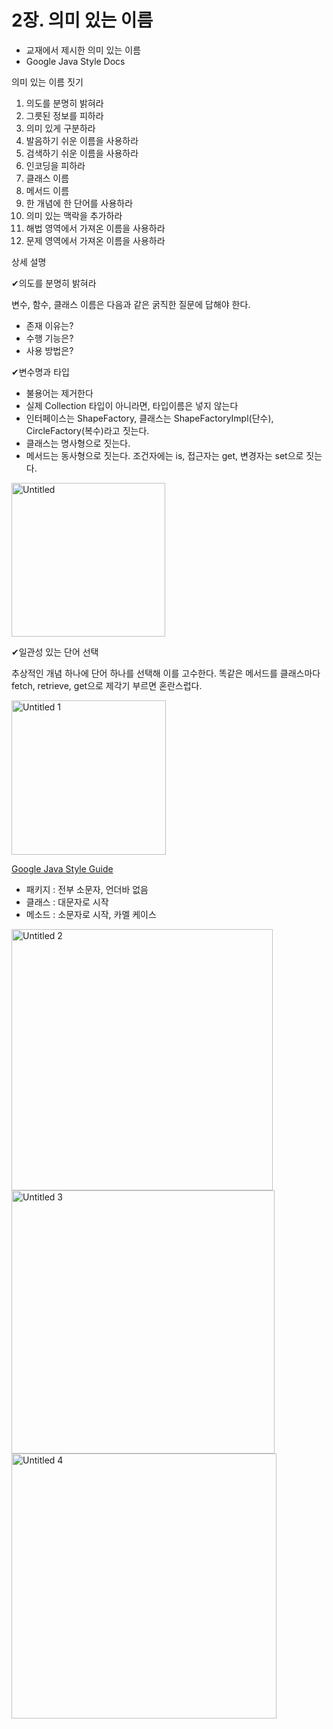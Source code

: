 # 2장. 의미 있는 이름
- 교재에서 제시한 의미 있는 이름
- Google Java Style Docs

의미 있는 이름 짓기

1. 의도를 분명히 밝혀라
2. 그릇된 정보를 피하라
3. 의미 있게 구분하라
4. 발음하기 쉬운 이름을 사용하라
5. 검색하기 쉬운 이름을 사용하라
6. 인코딩을 피하라
7. 클래스 이름
8. 메서드 이름
9. 한 개념에 한 단어를 사용하라
10. 의미 있는 맥락을 추가하라
11. 해법 영역에서 가져온 이름을 사용하라
12. 문제 영역에서 가져온 이름을 사용하라

상세 설명

✔의도를 분명히 밝혀라

변수, 함수, 클래스 이름은 다음과 같은 굵직한 질문에 답해야 한다.

- 존재 이유는?
- 수행 기능은?
- 사용 방법은?


✔변수명과 타입

- 불용어는 제거한다
- 실제 Collection 타입이 아니라면, 타입이름은 넣지 않는다
- 인터페이스는 ShapeFactory, 클래스는 ShapeFactoryImpl(단수), CircleFactory(복수)라고 짓는다.
- 클래스는 명사형으로 짓는다.
- 메서드는 동사형으로 짓는다. 조건자에는 is, 접근자는 get, 변경자는 set으로 짓는다.

<img width="246" alt="Untitled" src="https://user-images.githubusercontent.com/53958188/169537559-f9a81599-6b0d-4b4b-bdeb-5ecf2c52432d.png">


✔일관성 있는 단어 선택

추상적인 개념 하나에 단어 하나를 선택해 이를 고수한다. 똑같은 메서드를 클래스마다 fetch, retrieve, get으로 제각기 부르면 혼란스럽다.

<img width="247" alt="Untitled 1" src="https://user-images.githubusercontent.com/53958188/169537608-b587ffbc-4dcc-45b5-811f-31162ba10722.png">


[Google Java Style Guide](https://google.github.io/styleguide/javaguide.html#s5-naming)

- 패키지 : 전부 소문자, 언더바 없음
- 클래스 : 대문자로 시작
- 메소드 : 소문자로 시작, 카멜 케이스

<img width="418" alt="Untitled 2" src="https://user-images.githubusercontent.com/53958188/169537631-b9f65a5b-e967-415e-af95-15e0006ff300.png">
<img width="421" alt="Untitled 3" src="https://user-images.githubusercontent.com/53958188/169537657-f7321b86-8c7a-4333-b814-82f370155fa5.png">
<img width="424" alt="Untitled 4" src="https://user-images.githubusercontent.com/53958188/169537681-c623cf3e-7878-4bd1-9fef-4461dc40480b.png">


